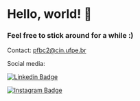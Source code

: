 # Hello, world! :space_invader:
### Feel free to stick around for a while :)

Contact: pfbc2@cin.ufpe.br

Social media:

[![Linkedin Badge](https://img.shields.io/badge/-Pedro-blue?style=flat&logo=linkedin&logoColor=white&link=https://instagram.com/jlim_slam/)](https://www.linkedin.com/in/pedro-fernandes-barreto-costa-aa9573228/)

[![Instagram Badge](https://img.shields.io/badge/-@pedro.fbc-purple?style=flat&logo=instagram&logoColor=white&link=https://instagram.com/jlim_slam/)](https://www.instagram.com/pedro.fbc/?hl=pt)

<!--
**fernandesbarreto/fernandesbarreto** is a ✨ _special_ ✨ repository because its `README.md` (this file) appears on your GitHub profile.

Here are some ideas to get you started:

- 🔭 I’m currently working on ...
- 🌱 I’m currently learning ...
- 👯 I’m looking to collaborate on ...
- 🤔 I’m looking for help with ...
- 💬 Ask me about ...
- 📫 How to reach me: ...
- 😄 Pronouns: ...
- ⚡ Fun fact: ...
-->
